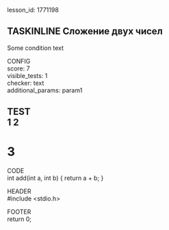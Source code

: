 lesson_id: 1771198

## TASKINLINE Сложение двух чисел

Some condition text

CONFIG  
score: 7  
visible_tests: 1  
checker: text  
additional_params: param1

TEST  
1 2  
----  
3  
====

CODE  
int add(int a, int b) { return a + b; }

HEADER  
#include <stdio.h>

FOOTER  
return 0;